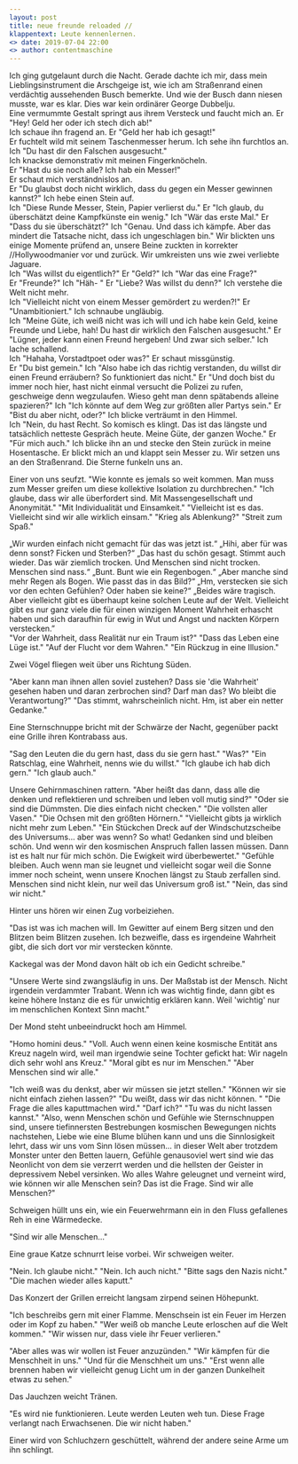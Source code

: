 ```yaml
---
layout: post
title: neue freunde reloaded //
klappentext: Leute kennenlernen.
<> date: 2019-07-04 22:00
<> author: contentmaschine
---
```


Ich ging gutgelaunt durch die Nacht. Gerade dachte ich mir, dass mein Lieblingsinstrument die Arschgeige ist, wie ich am Straßenrand einen verdächtig aussehenden Busch bemerkte. Und wie der Busch dann niesen musste, war es klar. Dies war kein ordinärer George Dubbelju.  
Eine vermummte Gestalt springt aus ihrem Versteck und faucht mich an. 
Er "Hey! Geld her oder ich stech dich ab!"  
 Ich schaue ihn fragend an. 
Er "Geld her hab ich gesagt!"  
 Er fuchtelt wild mit seinem Taschenmesser herum. Ich sehe ihn furchtlos an.  
Ich "Du hast dir den Falschen ausgesucht."  
 Ich knackse demonstrativ mit meinen Fingerknöcheln.  
Er "Hast du sie noch alle? Ich hab ein Messer!"  
 Er schaut mich verständnislos an.  
Er "Du glaubst doch nicht wirklich, dass du gegen ein Messer gewinnen kannst?" 
 Ich hebe einen Stein auf.  
Ich "Diese Runde Messer, Stein, Papier verlierst du." 
Er "Ich glaub, du überschätzt deine Kampfkünste ein wenig." 
Ich "Wär das erste Mal." 
Er "Dass du sie überschätzt?" 
Ich "Genau. Und dass ich kämpfe. Aber das mindert die Tatsache nicht, dass ich ungeschlagen bin." 
 Wir blickten uns einige Momente prüfend an, unsere Beine zuckten in korrekter //Hollywoodmanier vor und zurück. Wir umkreisten uns   wie zwei verliebte Jaguare.  
Ich "Was willst du eigentlich?" 
Er "Geld?" 
Ich "War das eine Frage?"  
Er "Freunde?" 
Ich "Häh- " 
Er "Liebe? Was willst du denn?" 
 Ich verstehe die Welt nicht mehr.  
Ich "Vielleicht nicht von einem Messer gemördert zu werden?!" 
Er "Unambitioniert." 
 Ich schnaube ungläubig.  
Ich "Meine Güte, ich weiß nicht was ich will und ich habe kein Geld, keine Freunde und Liebe, hah! Du hast dir wirklich den Falschen ausgesucht." 
Er "Lügner, jeder kann einen Freund hergeben! Und zwar sich selber." 
 Ich lache schallend.  
Ich "Hahaha, Vorstadtpoet oder was?" 
 Er schaut missgünstig.  
Er "Du bist gemein." 
Ich "Also habe ich das richtig verstanden, du willst dir einen Freund erräubern? So funktioniert das nicht." 
Er "Und doch bist du immer noch hier, hast nicht einmal versucht die Polizei zu rufen, geschweige denn wegzulaufen. Wieso geht man denn  spätabends alleine spazieren?" 
Ich "Ich könnte auf dem Weg zur größten aller Partys sein." 
Er "Bist du aber nicht, oder?" 
 Ich blicke verträumt in den Himmel.  
Ich "Nein, du hast Recht. So komisch es klingt. Das ist das längste und tatsächlich netteste Gespräch heute. Meine Güte, der ganzen Woche." 
Er "Für mich auch." 
 Ich blicke ihn an und stecke den Stein zurück in meine Hosentasche. Er blickt mich an und klappt sein Messer zu. Wir setzen uns an den Straßenrand. Die Sterne funkeln uns an.  

 Einer von uns seufzt. 
 "Wie konnte es jemals so weit kommen. Man muss zum Messer greifen um diese kollektive Isolation zu durchbrechen." 
 "Ich glaube, dass wir alle überfordert sind. Mit Massengesellschaft und Anonymität." 
"Mit Individualität und Einsamkeit." 
"Vielleicht ist es das. Vielleicht sind wir alle wirklich einsam." 
"Krieg als Ablenkung?" 
"Streit zum Spaß." 

„Wir wurden einfach nicht gemacht für das was jetzt ist.“
„Hihi, aber für was denn sonst? Ficken und Sterben?“
„Das hast du schön gesagt. Stimmt auch wieder. Das wär ziemlich trocken. Und Menschen sind nicht trocken. Menschen sind nass.“
„Bunt. Bunt wie ein Regenbogen.“
„Aber manche sind mehr Regen als Bogen. Wie passt das in das Bild?“
„Hm, verstecken sie sich vor den echten Gefühlen? Oder haben sie keine?“
„Beides wäre tragisch. Aber vielleicht gibt es überhaupt keine solchen Leute auf der Welt. Vielleicht gibt es nur ganz viele die für einen winzigen Moment Wahrheit erhascht haben und sich daraufhin für ewig in Wut und Angst und nackten Körpern verstecken.”  
"Vor der Wahrheit, dass Realität nur ein Traum ist?"
"Dass das Leben eine Lüge ist."
"Auf der Flucht vor dem Wahren." 
"Ein Rückzug in eine Illusion."

Zwei Vögel fliegen weit über uns Richtung Süden.

"Aber kann man ihnen allen soviel zustehen? Dass sie 'die Wahrheit' gesehen haben und daran zerbrochen sind? Darf man das? Wo bleibt die Verantwortung?" 
"Das stimmt, wahrscheinlich nicht. Hm, ist aber ein netter Gedanke." 

Eine Sternschnuppe bricht mit der Schwärze der Nacht, gegenüber packt eine Grille ihren Kontrabass aus. 

"Sag den Leuten die du gern hast, dass du sie gern hast." 
"Was?" 
"Ein Ratschlag, eine Wahrheit, nenns wie du willst." 
"Ich glaube ich hab dich gern." 
"Ich glaub auch." 

 Unsere Gehirnmaschinen rattern. 
"Aber heißt das dann, dass alle die denken und reflektieren und schreiben und leben voll mutig sind?" 
"Oder sie sind die Dümmsten. Die dies einfach nicht checken." 
"Die vollsten aller Vasen."
"Die Ochsen mit den größten Hörnern."
"Vielleicht gibts ja wirklich nicht mehr zum Leben." 
"Ein Stückchen Dreck auf der Windschutzscheibe des Universums... aber was wenn? So what! Gedanken sind und bleiben schön. Und wenn wir den kosmischen Anspruch fallen lassen müssen. Dann ist es halt nur für mich schön. Die Ewigkeit wird überbewertet." 
"Gefühle bleiben. Auch wenn man sie leugnet und vielleicht sogar weil die Sonne immer noch scheint, wenn unsere Knochen längst zu Staub zerfallen sind. Menschen sind nicht klein, nur weil das Universum groß ist."
"Nein, das sind wir nicht."

Hinter uns hören wir einen Zug vorbeiziehen.

"Das ist was ich machen will. Im Gewitter auf einem Berg sitzen und den Blitzen beim Blitzen zusehen. Ich bezweifle, dass es irgendeine Wahrheit gibt, die sich dort vor mir verstecken könnte.

Kackegal was der Mond davon hält ob ich ein Gedicht schreibe." 

"Unsere Werte sind zwangsläufig in uns. Der Maßstab ist der Mensch. Nicht irgendein verdammter Trabant. Wenn ich was wichtig finde, dann gibt es keine höhere Instanz die es für unwichtig erklären kann. Weil 'wichtig' nur im menschlichen Kontext Sinn macht." 


Der Mond steht unbeeindruckt hoch am Himmel.

"Homo homini deus."
"Voll. Auch wenn einen keine kosmische Entität ans Kreuz nageln wird, weil man irgendwie seine Tochter gefickt hat: Wir nageln dich sehr wohl ans Kreuz."
"Moral gibt es nur im Menschen." 
"Aber Menschen sind wir alle."

"Ich weiß was du denkst, aber wir müssen sie jetzt stellen."
"Können wir sie nicht einfach ziehen lassen?"
"Du weißt, dass wir das nicht können. "
"Die Frage die alles kaputtmachen wird."
"Darf ich?"
"Tu was du nicht lassen kannst."
"Also, wenn Menschen schön und Gefühle wie Sternschnuppen sind, unsere tiefinnersten Bestrebungen kosmischen Bewegungen nichts nachstehen, Liebe wie eine Blume blühen kann und uns die Sinnlosigkeit lehrt, dass wir uns vom Sinn lösen müssen... in dieser Welt aber trotzdem Monster unter den Betten lauern, Gefühle genausoviel wert sind wie das Neonlicht von dem sie verzerrt werden und die hellsten der Geister in depressivem Nebel versinken. Wo alles Wahre geleugnet und verneint wird, wie können wir alle Menschen sein? Das ist die Frage. Sind wir alle Menschen?"

Schweigen hüllt uns ein, wie ein Feuerwehrmann ein in den Fluss gefallenes Reh in eine Wärmedecke.

"Sind wir alle Menschen..."

Eine graue Katze schnurrt leise vorbei. Wir schweigen weiter.

"Nein. Ich glaube nicht."
"Nein. Ich auch nicht."
"Bitte sags den Nazis nicht."
"Die machen wieder alles kaputt."

Das Konzert der Grillen erreicht langsam zirpend seinen Höhepunkt.

"Ich beschreibs gern mit einer Flamme. Menschsein ist ein Feuer im Herzen oder im Kopf zu haben."
"Wer weiß ob manche Leute erloschen auf die Welt kommen."
"Wir wissen nur, dass viele ihr Feuer verlieren."



"Aber alles was wir wollen ist Feuer anzuzünden."
"Wir kämpfen für die Menschheit in uns."
"Und für die Menschheit um uns."
"Erst wenn alle brennen haben wir vielleicht genug Licht um in der ganzen Dunkelheit etwas zu sehen."

Das Jauchzen weicht Tränen.

"Es wird nie funktionieren. Leute werden Leuten weh tun. Diese Frage verlangt nach Erwachsenen. Die wir nicht haben."

Einer wird von Schluchzern geschüttelt, während der andere seine Arme um ihn schlingt.
